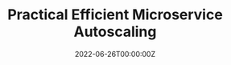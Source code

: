 ---
title: "Practical Efficient Microservice Autoscaling"

# Authors
# If you created a profile for a user (e.g. the default `admin` user), write the username (folder name) here 
# and it will be replaced with their full name and linked to their profile.
authors:
- admin
- mohammad_islam


date: "2022-06-26T00:00:00Z"
doi: ""

# Schedule page publish date (NOT publication's date).
publishDate: "2022-06-07T00:00:00Z"

# Publication type.
# Legend: 0 = Uncategorized; 1 = Conference paper; 2 = Journal article;
# 3 = Preprint / Working Paper; 4 = Report; 5 = Book; 6 = Book section;
# 7 = Thesis; 8 = Patent
publication_types: ["3"]

# Publication name and optional abbreviated publication name.
publication: ACM SIGMETRICS / IFIP PERFORMANCE 2022 ([ACM SIGMETRICS 2022](https://www.sigmetrics.org/sigmetrics2022/index.html))
publication_short: ACM SIGMETRICS / IFIP PERFORMANCE 2022 ([ACM SIGMETRICS 2022](https://www.sigmetrics.org/sigmetrics2022/index.html))

abstract: 

# Summary. An optional shortened abstract.
summary:  In this paper, we propose PEMA (Practical Efficient Microservice Autoscaling), a lightweight microservice resource manager that finds efficient resource allocation through opportunistic resource reduction. PEMA’s lightweight design enables novel workload-aware and adaptive resource management.

tags: ['Microservices', 'Resource Management', 'Cloud Computing', 'Kubernetes', 'Service-Level-Objective']

# Display this page in the Featured widget?
featured: true

# Custom links (uncomment lines below)
# links:
# - name: Custom Link
#   url: http://example.org

url_pdf: ''
url_code: 'https://github.com/rajibhossen/microservice-autoscaling'
url_dataset: ''
url_poster: 'poster_99_mdrajib_hossen.pdf'
url_project: ''
url_slides: '' 
url_source: ''
url_video: ''

# Featured image
# To use, add an image named `featured.jpg/png` to your page's folder. 
image:
  caption: ''
  focal_point: ""
  preview_only: false

# Associated Projects (optional).
#   Associate this publication with one or more of your projects.
#   Simply enter your project's folder or file name without extension.
#   E.g. `internal-project` references `content/project/internal-project/index.md`.
#   Otherwise, set `projects: []`.
projects: [microservice_autoscaler]

# Slides (optional).
#   Associate this publication with Markdown slides.
#   Simply enter your slide deck's filename without extension.
#   E.g. `slides: "example"` references `content/slides/example/index.md`.
#   Otherwise, set `slides: ""`.
slides: 
---